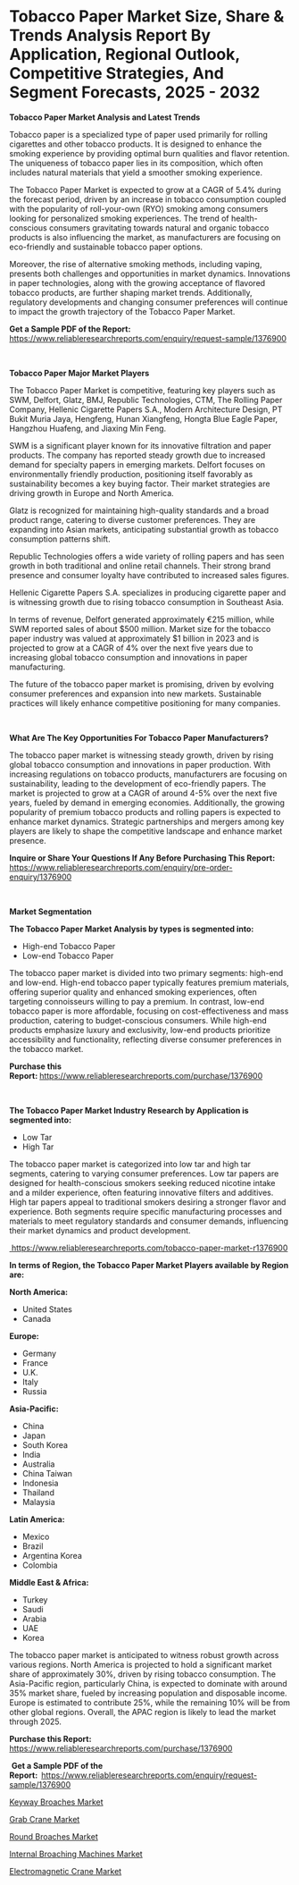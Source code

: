 <p><h1>Tobacco Paper Market Size, Share & Trends Analysis Report By Application, Regional Outlook, Competitive Strategies, And Segment Forecasts, 2025 - 2032</h1></p><p><strong>Tobacco Paper Market Analysis and Latest Trends</strong></p>
<p><p>Tobacco paper is a specialized type of paper used primarily for rolling cigarettes and other tobacco products. It is designed to enhance the smoking experience by providing optimal burn qualities and flavor retention. The uniqueness of tobacco paper lies in its composition, which often includes natural materials that yield a smoother smoking experience.</p><p>The Tobacco Paper Market is expected to grow at a CAGR of 5.4% during the forecast period, driven by an increase in tobacco consumption coupled with the popularity of roll-your-own (RYO) smoking among consumers looking for personalized smoking experiences. The trend of health-conscious consumers gravitating towards natural and organic tobacco products is also influencing the market, as manufacturers are focusing on eco-friendly and sustainable tobacco paper options.</p><p>Moreover, the rise of alternative smoking methods, including vaping, presents both challenges and opportunities in market dynamics. Innovations in paper technologies, along with the growing acceptance of flavored tobacco products, are further shaping market trends. Additionally, regulatory developments and changing consumer preferences will continue to impact the growth trajectory of the Tobacco Paper Market.</p></p>
<p><strong>Get a Sample PDF of the Report:&nbsp;</strong> <a href="https://www.reliableresearchreports.com/enquiry/request-sample/1376900?utm_campaign=2794&utm_medium=2&utm_source=Github&utm_content=ia&utm_term=28032025&utm_id=tobacco-paper">https://www.reliableresearchreports.com/enquiry/request-sample/1376900</a></p>
<p>&nbsp;</p>
<p><strong>Tobacco Paper Major Market Players</strong></p>
<p><p>The Tobacco Paper Market is competitive, featuring key players such as SWM, Delfort, Glatz, BMJ, Republic Technologies, CTM, The Rolling Paper Company, Hellenic Cigarette Papers S.A., Modern Architecture Design, PT Bukit Muria Jaya, Hengfeng, Hunan Xiangfeng, Hongta Blue Eagle Paper, Hangzhou Huafeng, and Jiaxing Min Feng.</p><p>SWM is a significant player known for its innovative filtration and paper products. The company has reported steady growth due to increased demand for specialty papers in emerging markets. Delfort focuses on environmentally friendly production, positioning itself favorably as sustainability becomes a key buying factor. Their market strategies are driving growth in Europe and North America.</p><p>Glatz is recognized for maintaining high-quality standards and a broad product range, catering to diverse customer preferences. They are expanding into Asian markets, anticipating substantial growth as tobacco consumption patterns shift.</p><p>Republic Technologies offers a wide variety of rolling papers and has seen growth in both traditional and online retail channels. Their strong brand presence and consumer loyalty have contributed to increased sales figures.</p><p>Hellenic Cigarette Papers S.A. specializes in producing cigarette paper and is witnessing growth due to rising tobacco consumption in Southeast Asia. </p><p>In terms of revenue, Delfort generated approximately €215 million, while SWM reported sales of about $500 million. Market size for the tobacco paper industry was valued at approximately $1 billion in 2023 and is projected to grow at a CAGR of 4% over the next five years due to increasing global tobacco consumption and innovations in paper manufacturing.</p><p>The future of the tobacco paper market is promising, driven by evolving consumer preferences and expansion into new markets. Sustainable practices will likely enhance competitive positioning for many companies.</p></p>
<p>&nbsp;</p>
<p><strong>What Are The Key Opportunities For Tobacco Paper Manufacturers?</strong></p>
<p><p>The tobacco paper market is witnessing steady growth, driven by rising global tobacco consumption and innovations in paper production. With increasing regulations on tobacco products, manufacturers are focusing on sustainability, leading to the development of eco-friendly papers. The market is projected to grow at a CAGR of around 4-5% over the next five years, fueled by demand in emerging economies. Additionally, the growing popularity of premium tobacco products and rolling papers is expected to enhance market dynamics. Strategic partnerships and mergers among key players are likely to shape the competitive landscape and enhance market presence.</p></p>
<p><strong>Inquire or Share Your Questions If Any Before Purchasing This Report:</strong> <a href="https://www.reliableresearchreports.com/enquiry/pre-order-enquiry/1376900?utm_campaign=2794&utm_medium=2&utm_source=Github&utm_content=ia&utm_term=28032025&utm_id=tobacco-paper">https://www.reliableresearchreports.com/enquiry/pre-order-enquiry/1376900</a></p>
<p>&nbsp;</p>
<p><strong>Market Segmentation</strong></p>
<p><strong>The Tobacco Paper Market Analysis by types is segmented into:</strong></p>
<p><ul><li>High-end Tobacco Paper</li><li>Low-end Tobacco Paper</li></ul></p>
<p><p>The tobacco paper market is divided into two primary segments: high-end and low-end. High-end tobacco paper typically features premium materials, offering superior quality and enhanced smoking experiences, often targeting connoisseurs willing to pay a premium. In contrast, low-end tobacco paper is more affordable, focusing on cost-effectiveness and mass production, catering to budget-conscious consumers. While high-end products emphasize luxury and exclusivity, low-end products prioritize accessibility and functionality, reflecting diverse consumer preferences in the tobacco market.</p></p>
<p><strong>Purchase this Report:&nbsp;</strong><a href="https://www.reliableresearchreports.com/purchase/1376900?utm_campaign=2794&utm_medium=2&utm_source=Github&utm_content=ia&utm_term=28032025&utm_id=tobacco-paper">https://www.reliableresearchreports.com/purchase/1376900</a></p>
<p>&nbsp;</p>
<p><strong>The Tobacco Paper Market Industry Research by Application is segmented into:</strong></p>
<p><ul><li>Low Tar</li><li>High Tar</li></ul></p>
<p><p>The tobacco paper market is categorized into low tar and high tar segments, catering to varying consumer preferences. Low tar papers are designed for health-conscious smokers seeking reduced nicotine intake and a milder experience, often featuring innovative filters and additives. High tar papers appeal to traditional smokers desiring a stronger flavor and experience. Both segments require specific manufacturing processes and materials to meet regulatory standards and consumer demands, influencing their market dynamics and product development.</p></p>
<p><a href="https://www.reliableresearchreports.com/tobacco-paper-market-r1376900?utm_campaign=2794&utm_medium=2&utm_source=Github&utm_content=ia&utm_term=28032025&utm_id=tobacco-paper">&nbsp;https://www.reliableresearchreports.com/tobacco-paper-market-r1376900</a></p>
<p><strong>In terms of Region, the Tobacco Paper Market Players available by Region are:</strong></p>
<p>
    <p> <strong> North America: </strong>
        <ul>
            <li>United States</li>
            <li>Canada</li>
        </ul>
        </p> 
    <p> <strong> Europe: </strong>
        <ul>
            <li>Germany</li>
            <li>France</li>
            <li>U.K.</li>
            <li>Italy</li>
            <li>Russia</li>
        </ul>
        </p> 
    <p> <strong> Asia-Pacific: </strong>
        <ul>
            <li>China</li>
            <li>Japan</li>
            <li>South Korea</li>
            <li>India</li>
            <li>Australia</li>
            <li>China Taiwan</li>
            <li>Indonesia</li>
            <li>Thailand</li>
            <li>Malaysia</li>
        </ul>
        </p> 
    <p> <strong> Latin America: </strong>
        <ul>
            <li>Mexico</li>
            <li>Brazil</li>
            <li>Argentina Korea</li>
            <li>Colombia</li>
        </ul>
        </p> 
    <p> <strong> Middle East & Africa: </strong>
        <ul>
            <li>Turkey</li>
            <li>Saudi</li>
            <li>Arabia</li>
            <li>UAE</li>
            <li>Korea</li>
        </ul>
    </p>
    </p>
<p><p>The tobacco paper market is anticipated to witness robust growth across various regions. North America is projected to hold a significant market share of approximately 30%, driven by rising tobacco consumption. The Asia-Pacific region, particularly China, is expected to dominate with around 35% market share, fueled by increasing population and disposable income. Europe is estimated to contribute 25%, while the remaining 10% will be from other global regions. Overall, the APAC region is likely to lead the market through 2025.</p></p>
<p><strong>Purchase this Report: </strong><a href="https://www.reliableresearchreports.com/purchase/1376900?utm_campaign=2794&utm_medium=2&utm_source=Github&utm_content=ia&utm_term=28032025&utm_id=tobacco-paper">https://www.reliableresearchreports.com/purchase/1376900</a></p>
<p>&nbsp;<strong>Get a Sample PDF of the Report:&nbsp;&nbsp;</strong><a href="https://www.reliableresearchreports.com/enquiry/request-sample/1376900?utm_campaign=2794&utm_medium=2&utm_source=Github&utm_content=ia&utm_term=28032025&utm_id=tobacco-paper">https://www.reliableresearchreports.com/enquiry/request-sample/1376900</a></p>
<p><strong></strong></p>
<p><p><a href="https://www.linkedin.com/pulse/comprehensive-analysis-keyway-broaches-market-from-2025-ze6af?utm_campaign=2794&utm_medium=2&utm_source=Github&utm_content=ia&utm_term=28032025&utm_id=tobacco-paper">Keyway Broaches Market</a></p><p><a href="https://www.linkedin.com/pulse/global-grab-crane-market-analysis-key-trends-future-projections-etkjf?utm_campaign=2794&utm_medium=2&utm_source=Github&utm_content=ia&utm_term=28032025&utm_id=tobacco-paper">Grab Crane Market</a></p><p><a href="https://www.linkedin.com/pulse/insightful-round-broaches-market-analysis-recent-performance-b0dje?utm_campaign=2794&utm_medium=2&utm_source=Github&utm_content=ia&utm_term=28032025&utm_id=tobacco-paper">Round Broaches Market</a></p><p><a href="https://www.linkedin.com/pulse/internal-broaching-machines-market-report-industry-drivers-ihajf?utm_campaign=2794&utm_medium=2&utm_source=Github&utm_content=ia&utm_term=28032025&utm_id=tobacco-paper">Internal Broaching Machines Market</a></p><p><a href="https://www.linkedin.com/pulse/future-outlook-electromagnetic-crane-market-20252032-anticipated-luapf?utm_campaign=2794&utm_medium=2&utm_source=Github&utm_content=ia&utm_term=28032025&utm_id=tobacco-paper">Electromagnetic Crane Market</a></p></p>